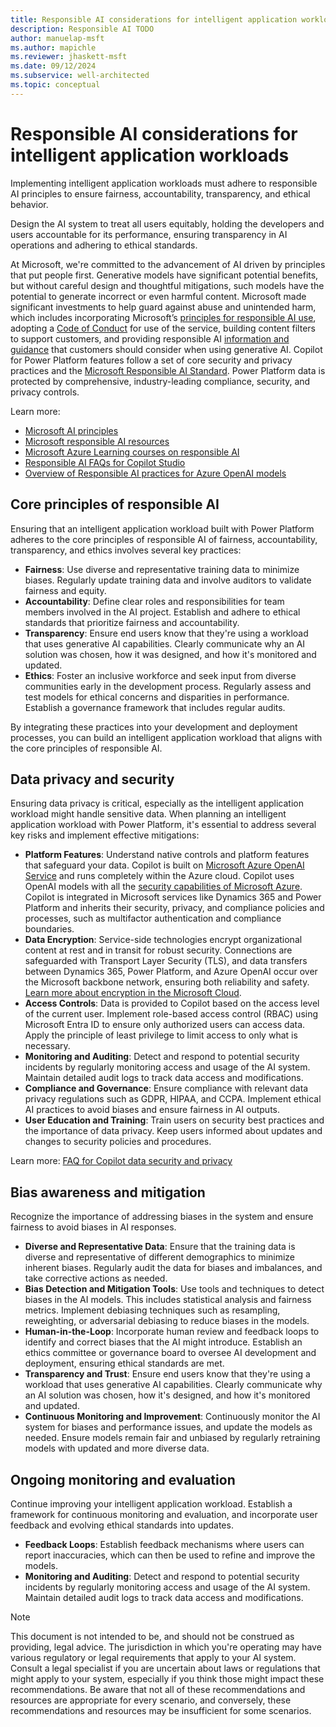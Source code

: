 ```yaml
---
title: Responsible AI considerations for intelligent application workloads
description: Responsible AI TODO 
author: manuelap-msft
ms.author: mapichle
ms.reviewer: jhaskett-msft
ms.date: 09/12/2024
ms.subservice: well-architected
ms.topic: conceptual
---
```


# Responsible AI considerations for intelligent application workloads

Implementing intelligent application workloads must adhere to responsible AI principles to ensure fairness, accountability, transparency, and ethical behavior.

Design the AI system to treat all users equitably, holding the developers and users accountable for its performance, ensuring transparency in AI operations and adhering to ethical standards.

At Microsoft, we're committed to the advancement of AI driven by principles that put people first. Generative models have significant potential benefits, but without careful design and thoughtful mitigations, such models have the potential to generate incorrect or even harmful content. Microsoft made significant investments to help guard against abuse and unintended harm, which includes incorporating Microsoft’s [principles for responsible AI use](https://www.microsoft.com/ai/responsible-ai?activetab=pivot1:primaryr6), adopting a [Code of Conduct](/legal/cognitive-services/openai/code-of-conduct?context=/azure/ai-services/openai/context/context) for use of the service, building content filters to support customers, and providing responsible AI [information and guidance](/legal/cognitive-services/openai/transparency-note?context=%2Fazure%2Fai-services%2Fopenai%2Fcontext%2Fcontext&tabs=image) that customers should consider when using generative AI. Copilot for Power Platform features follow a set of core security and privacy practices and the [Microsoft Responsible AI Standard](https://www.microsoft.com/ai/principles-and-approach). Power Platform data is protected by comprehensive, industry-leading compliance, security, and privacy controls.

Learn more:

- [Microsoft AI principles](https://www.microsoft.com/ai/responsible-ai)
- [Microsoft responsible AI resources](https://www.microsoft.com/ai/responsible-ai-resources)
- [Microsoft Azure Learning courses on responsible AI](/training/paths/responsible-ai-business-principles/)
- [Responsible AI FAQs for Copilot Studio](/microsoft-copilot-studio/responsible-ai-overview)
- [Overview of Responsible AI practices for Azure OpenAI models](/legal/cognitive-services/openai/overview)

## Core principles of responsible AI

Ensuring that an intelligent application workload built with Power Platform adheres to the core principles of responsible AI of fairness, accountability, transparency, and ethics involves several key practices:

- **Fairness**: Use diverse and representative training data to minimize biases. Regularly update training data and involve auditors to validate fairness and equity.
- **Accountability**: Define clear roles and responsibilities for team members involved in the AI project. Establish and adhere to ethical standards that prioritize fairness and accountability.
- **Transparency**: Ensure end users know that they're using a workload that uses generative AI capabilities. Clearly communicate why an AI solution was chosen, how it was designed, and how it's monitored and updated.
- **Ethics**: Foster an inclusive workforce and seek input from diverse communities early in the development process. Regularly assess and test models for ethical concerns and disparities in performance. Establish a governance framework that includes regular audits.

By integrating these practices into your development and deployment processes, you can build an intelligent application workload that aligns with the core principles of responsible AI.

## Data privacy and security

Ensuring data privacy is critical, especially as the intelligent application workload might handle sensitive data. When planning an intelligent application workload with Power Platform, it's essential to address several key risks and implement effective mitigations:

- **Platform Features**: Understand native controls and platform features that safeguard your data. Copilot is built on [Microsoft Azure OpenAI Service](/azure/cognitive-services/openai/overview) and runs completely within the Azure cloud. Copilot uses OpenAI models with all the [security capabilities of Microsoft Azure](/azure/security/fundamentals/overview). Copilot is integrated in Microsoft services like Dynamics 365 and Power Platform and inherits their security, privacy, and compliance policies and processes, such as multifactor authentication and compliance boundaries.
- **Data Encryption**:  Service-side technologies encrypt organizational content at rest and in transit for robust security. Connections are safeguarded with Transport Layer Security (TLS), and data transfers between Dynamics 365, Power Platform, and Azure OpenAI occur over the Microsoft backbone network, ensuring both reliability and safety. [Learn more about encryption in the Microsoft Cloud](/purview/office-365-encryption-in-the-microsoft-cloud-overview).
- **Access Controls**: Data is provided to Copilot based on the access level of the current user. Implement role-based access control (RBAC) using Microsoft Entra ID to ensure only authorized users can access data. Apply the principle of least privilege to limit access to only what is necessary.
- **Monitoring and Auditing**: Detect and respond to potential security incidents by regularly monitoring access and usage of the AI system. Maintain detailed audit logs to track data access and modifications.
- **Compliance and Governance**: Ensure compliance with relevant data privacy regulations such as GDPR, HIPAA, and CCPA. Implement ethical AI practices to avoid biases and ensure fairness in AI outputs.
- **User Education and Training**: Train users on security best practices and the importance of data privacy. Keep users informed about updates and changes to security policies and procedures.

Learn more: [FAQ for Copilot data security and privacy](/power-platform/faqs-copilot-data-security-privacy)

## Bias awareness and mitigation

Recognize the importance of addressing biases in the system and ensure fairness to avoid biases in AI responses.

- **Diverse and Representative Data**: Ensure that the training data is diverse and representative of different demographics to minimize inherent biases. Regularly audit the data for biases and imbalances, and take corrective actions as needed.
- **Bias Detection and Mitigation Tools**: Use tools and techniques to detect biases in the AI models. This includes statistical analysis and fairness metrics. Implement debiasing techniques such as resampling, reweighting, or adversarial debiasing to reduce biases in the models.
- **Human-in-the-Loop**: Incorporate human review and feedback loops to identify and correct biases that the AI might introduce. Establish an ethics committee or governance board to oversee AI development and deployment, ensuring ethical standards are met.
- **Transparency and Trust**: Ensure end users know that they're using a workload that uses generative AI capabilities. Clearly communicate why an AI solution was chosen, how it's designed, and how it's monitored and updated.
- **Continuous Monitoring and Improvement**: Continuously monitor the AI system for biases and performance issues, and update the models as needed. Ensure models remain fair and unbiased by regularly retraining models with updated and more diverse data.

## Ongoing monitoring and evaluation

Continue improving your intelligent application workload. Establish a framework for continuous monitoring and evaluation, and incorporate user feedback and evolving ethical standards into updates.

- **Feedback Loops**: Establish feedback mechanisms where users can report inaccuracies, which can then be used to refine and improve the models.
- **Monitoring and Auditing**: Detect and respond to potential security incidents by regularly monitoring access and usage of the AI system. Maintain detailed audit logs to track data access and modifications.

<!-- NOTE: I've copied this from https://learn.microsoft.com/en-us/legal/cognitive-services/openai/overview?context=%2Fazure%2Fai-services%2Fopenai%2Fcontext%2Fcontext at the very bottom of the page- not sure if this is something we need to include -->

> [!NOTE]
> This document is not intended to be, and should not be construed as providing, legal advice. The jurisdiction in which you're operating may have various regulatory or legal requirements that apply to your AI system. Consult a legal specialist if you are uncertain about laws or regulations that might apply to your system, especially if you think those might impact these recommendations. Be aware that not all of these recommendations and resources are appropriate for every scenario, and conversely, these recommendations and resources may be insufficient for some scenarios.
